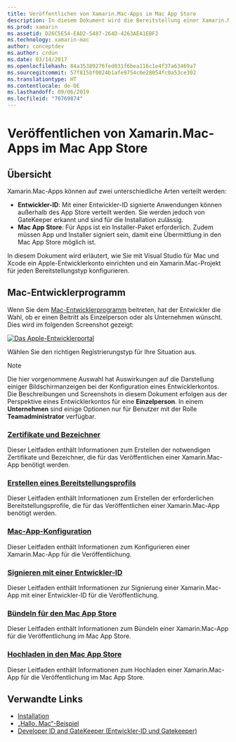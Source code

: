 ```yaml
---
title: Veröffentlichen von Xamarin.Mac-Apps im Mac App Store
description: In diesem Dokument wird die Bereitstellung einer Xamarin.Mac-App mit Visual Studio für Mac beschrieben. Dabei wird die Einrichtung eines Mac-Entwicklerkontos, das Erstellen von Zertifikaten für die Codesignierung und das Verwenden dieser Zertifikate für das Erstellen von Mac-Apps, die direkt oder über den Mac App Store verteilt werden können, erläutert.
ms.prod: xamarin
ms.assetid: D26C5E54-EAD2-5487-264D-4263AEA1EBF2
ms.technology: xamarin-mac
author: conceptdev
ms.author: crdun
ms.date: 03/14/2017
ms.openlocfilehash: 84a35389276fed031f6bea116c1e4f37a63469a7
ms.sourcegitcommit: 57f815bf0024b1afe9754c0e28054fc0a53ce302
ms.translationtype: HT
ms.contentlocale: de-DE
ms.lasthandoff: 09/06/2019
ms.locfileid: "70769874"
---
```

# <a name="publishing-xamarinmac-apps-to-the-mac-app-store"></a>Veröffentlichen von Xamarin.Mac-Apps im Mac App Store

## <a name="overview"></a>Übersicht

Xamarin.Mac-Apps können auf zwei unterschiedliche Arten verteilt werden:

- **Entwickler-ID**: Mit einer Entwickler-ID signierte Anwendungen können außerhalb des App Store verteilt werden. Sie werden jedoch von GateKeeper erkannt und sind für die Installation zulässig.
- **Mac App Store**: Für Apps ist ein Installer-Paket erforderlich. Zudem müssen App und Installer signiert sein, damit eine Übermittlung in den Mac App Store möglich ist.

In diesem Dokument wird erläutert, wie Sie mit Visual Studio für Mac und Xcode ein Apple-Entwicklerkonto einrichten und ein Xamarin.Mac-Projekt für jeden Bereitstellungstyp konfigurieren.

## <a name="mac-developer-program"></a>Mac-Entwicklerprogramm

Wenn Sie dem [Mac-Entwicklerprogramm](https://developer.apple.com/devcenter/mac/) beitreten, hat der Entwickler die Wahl, ob er einen Beitritt als Einzelperson oder als Unternehmen wünscht. Dies wird im folgenden Screenshot gezeigt:

[![Das Apple-Entwicklerportal](images/image1.png "The Apple Developer Portal")](images/image1-large.png#lightbox)

Wählen Sie den richtigen Registrierungstyp für Ihre Situation aus.

> [!NOTE]
> Die hier vorgenommene Auswahl hat Auswirkungen auf die Darstellung einiger Bildschirmanzeigen bei der Konfiguration eines Entwicklerkontos. Die Beschreibungen und Screenshots in diesem Dokument erfolgen aus der Perspektive eines Entwicklerkontos für eine **Einzelperson**. In einem **Unternehmen** sind einige Optionen nur für Benutzer mit der Rolle **Teamadministrator** verfügbar.

### <a name="certificates-and-identifiersmacdeploy-testpublishing-to-the-app-storecertificates-identifiersmd"></a>[Zertifikate und Bezeichner](~/mac/deploy-test/publishing-to-the-app-store/certificates-identifiers.md)

Dieser Leitfaden enthält Informationen zum Erstellen der notwendigen Zertifikate und Bezeichner, die für das Veröffentlichen einer Xamarin.Mac-App benötigt werden.

### <a name="create-provisioning-profilemacdeploy-testpublishing-to-the-app-storeprofilesmd"></a>[Erstellen eines Bereitstellungsprofils](~/mac/deploy-test/publishing-to-the-app-store/profiles.md)

Dieser Leitfaden enthält Informationen zum Erstellen der erforderlichen Bereitstellungsprofile, die für das Veröffentlichen einer Xamarin.Mac-App benötigt werden.

### <a name="mac-app-configurationmacdeploy-testpublishing-to-the-app-storeapp-configurationmd"></a>[Mac-App-Konfiguration](~/mac/deploy-test/publishing-to-the-app-store/app-configuration.md)

Dieser Leitfaden enthält Informationen zum Konfigurieren einer Xamarin.Mac-App für die Veröffentlichung.

### <a name="sign-with-developer-idmacdeploy-testpublishing-to-the-app-storesigningmd"></a>[Signieren mit einer Entwickler-ID](~/mac/deploy-test/publishing-to-the-app-store/signing.md)

Dieser Leitfaden enthält Informationen zur Signierung einer Xamarin.Mac-App mit einer Entwickler-ID für die Veröffentlichung.

### <a name="bundle-for-mac-app-storemacdeploy-testpublishing-to-the-app-storebundlingmd"></a>[Bündeln für den Mac App Store](~/mac/deploy-test/publishing-to-the-app-store/bundling.md)

Dieser Leitfaden enthält Informationen zum Bündeln einer Xamarin.Mac-App für die Veröffentlichung im Mac App Store.

### <a name="upload-to-mac-app-storemacdeploy-testpublishing-to-the-app-storeuploadingmd"></a>[Hochladen in den Mac App Store](~/mac/deploy-test/publishing-to-the-app-store/uploading.md)

Dieser Leitfaden enthält Informationen zum Hochladen einer Xamarin.Mac-App für die Veröffentlichung im Mac App Store.

## <a name="related-links"></a>Verwandte Links

- [Installation](/visualstudio/mac/installation/)
- [„Hallo, Mac“-Beispiel](~/mac/get-started/hello-mac.md)
- [Developer ID and GateKeeper (Entwickler-ID und Gatekeeper)](https://developer.apple.com/resources/developer-id/)
